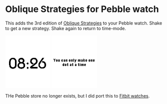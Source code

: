 # Oblique Strategies for Pebble watch

This adds the 3rd edition of [Oblique Strategies](https://en.wikipedia.org/wiki/Oblique_Strategies) to your Pebble watch. Shake to get a new strategy. Shake again to return to time-mode.

![time](./screens/time.png)
![strategy](./screens/text.png)

THe Pebble store no longer exists, but I did port this to [Fitbit watches](https://github.com/konsumer/fitbit-watches).
